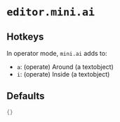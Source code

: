 # `editor.mini.ai`

## Hotkeys

In operator mode, `mini.ai` adds to:

- `a`: (operate) Around (a textobject)
- `i`: (operate) Inside (a textobject)

## Defaults

```lua
{}
```
